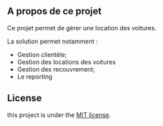 ## A propos de ce projet

Ce projet permet de gérer une location des voitures.

La solution permet notamment :

-   Gestion clientèle;
-   Gestion des locations des voitures
-   Gestion des recouvrement;
-   Le reporting

## License

this project is under the [MIT license](https://opensource.org/licenses/MIT).
